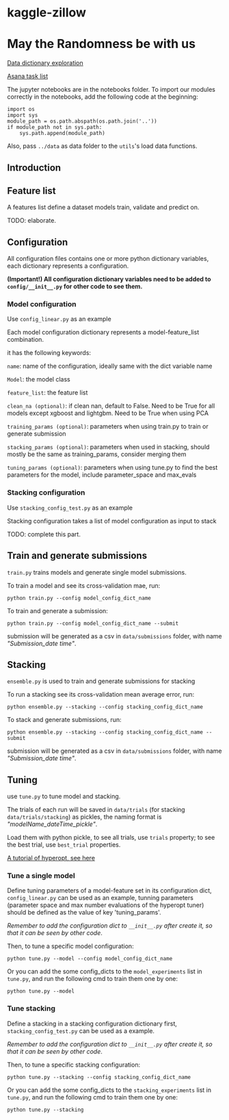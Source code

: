 # kaggle-zillow

May the Randomness be with us
====================

[Data dictionary exploration](https://docs.google.com/spreadsheets/d/1_EHvgdIrkDVPs4p98cPQ26inMz349SIioesTD6B7oHw/edit#gid=1497391001)

[Asana task list](https://app.asana.com/0/389439275300204/board)

The jupyter notebooks are in the notebooks folder. To import our modules correctly in the
notebooks, add the following code at the beginning:

```
import os
import sys
module_path = os.path.abspath(os.path.join('..'))
if module_path not in sys.path:
    sys.path.append(module_path)
```

Also, pass `../data` as data folder to the `utils`'s load data functions.

## Introduction

## Feature list

A features list define a dataset models train, validate and predict on.

TODO: elaborate.


## Configuration

All configuration files contains one or more python dictionary variables,
each dictionary represents a configuration.

**(Important!) All configuration dictionary variables need to be added to
`config/__init__.py` for other code to see them.**



### Model configuration

Use `config_linear.py` as an example

Each model configuration dictionary represents a model-feature_list combination.

it has the following keywords:

`name`: name of the configuration, ideally same with the dict variable name

`Model`: the model class

`feature_list`: the feature list

`clean_na (optional)`: if clean nan, default to False. Need to be True for all
models except xgboost and lightgbm. Need to be True when using PCA

`training_params (optional)`: parameters when using train.py to train or
generate submission

`stacking_params (optional)`: parameters when used in stacking, should mostly be
 the same as training_params, consider merging them

`tuning_params (optional)`: parameters when using tune.py to find the best
parameters for the model, include parameter_space and max_evals


### Stacking configuration

Use `stacking_config_test.py` as an example

Stacking configuration takes a list of model configuration as input to stack

TODO: complete this part.


## Train and generate submissions

`train.py` trains models and generate single model submissions.

To train a model and see its cross-validation mae, run:

`python train.py --config model_config_dict_name`

To train and generate a submission:

`python train.py --config model_config_dict_name --submit`

submission will be generated as a csv in `data/submissions` folder, with name
*"Submission_date time"*.


## Stacking

`ensemble.py` is used to train and generate submissions for stacking

To run a stacking see its cross-validation mean average error, run:

`python ensemble.py --stacking --config stacking_config_dict_name`

To stack and generate submissions, run:

`python ensemble.py --stacking --config stacking_config_dict_name --submit`

submission will be generated as a csv in `data/submissions` folder, with name
*"Submission_date time"*.


## Tuning

use `tune.py` to tune model and stacking.

The trials of each run will be saved in `data/trials` (for stacking
`data/trials/stacking`) as pickles, the naming format is
*"modelName_dateTime_pickle"*.

Load them with python pickle, to see all trials, use `trials` property; to see
the best trial, use `best_trial` properties.

[A tutorial of hyperopt, see here](https://github.com/hyperopt/hyperopt/wiki/FMin)


### Tune a single model

Define tuning parameters of a model-feature set in its configuration dict,
`config_linear.py` can be used as an example, tunning parameters (parameter space
and max number evaluations of the hyperopt tuner) should be defined as the value
of key 'tuning_params'.

*Remember to add the configuration dict to `__init__.py` after create it, so that
it can be seen by other code*.

Then, to tune a specific model configuration:

`python tune.py --model --config model_config_dict_name`

Or you can add the some config_dicts to the `model_experiments` list in
`tune.py`, and run the following cmd to train them one by one:

`python tune.py --model`

### Tune stacking

Define a stacking in a stacking configuration dictionary first,
`stacking_config_test.py` can be used as a example.

*Remember to add the configuration dict to `__init__.py` after create it, so that
it can be seen by other code*.

Then, to tune a specific stacking configuration:

`python tune.py --stacking --config stacking_config_dict_name`

Or you can add the some config_dicts to the `stacking_experiments` list in
`tune.py`, and run the following cmd to train them one by one:

`python tune.py --stacking`
